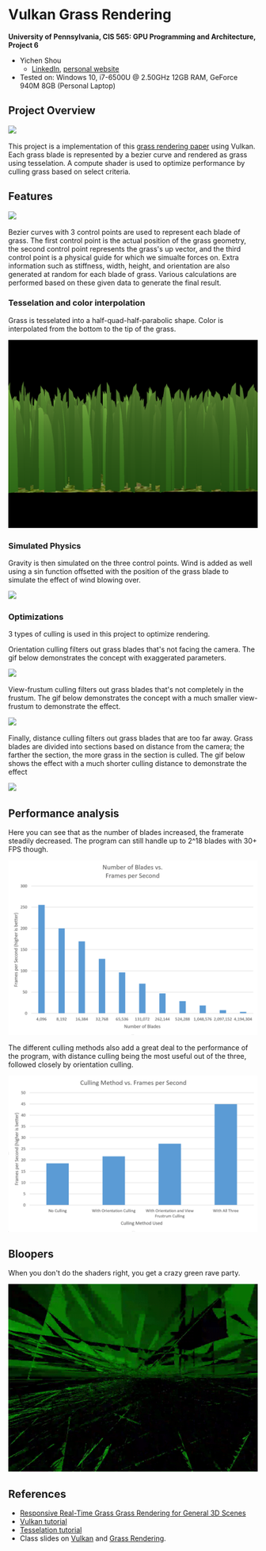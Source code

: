 Vulkan Grass Rendering
================

**University of Pennsylvania, CIS 565: GPU Programming and Architecture, Project 6**

* Yichen Shou
  * [LinkedIn](https://www.linkedin.com/in/yichen-shou-68023455/), [personal website](http://www.yichenshou.com/)
* Tested on: Windows 10, i7-6500U @ 2.50GHz 12GB RAM, GeForce 940M 8GB (Personal Laptop)

## Project Overview

![](img/finalGrass.gif)

This project is a implementation of this [grass rendering paper](https://www.cg.tuwien.ac.at/research/publications/2017/JAHRMANN-2017-RRTG/JAHRMANN-2017-RRTG-draft.pdf) using Vulkan. Each grass blade is represented by a bezier curve and rendered as grass using tesselation. A compute shader is used to optimize performance by culling grass based on select criteria.

## Features 

![](img/blade_model.jpg)

Bezier curves with 3 control points are used to represent each blade of grass. The first control point is the actual position of the grass geometry, the second control point represents the grass's up vector, and the third control point is a physical guide for which we simualte forces on. Extra information such as stiffness, width, height, and orientation are also generated at random for each blade of grass. Various calculations are performed based on these given data to generate the final result.

### Tesselation and color interpolation

Grass is tesselated into a half-quad-half-parabolic shape. Color is interpolated from the bottom to the tip of the grass.

![](img/tessellation.PNG)

### Simulated Physics 

Gravity is then simulated on the three control points. Wind is added as well using a sin function offsetted with the position of the grass blade to simulate the effect of wind blowing over.

![](img/physics.gif)

### Optimizations

3 types of culling is used in this project to optimize rendering. 

Orientation culling filters out grass blades that's not facing the camera. The gif below demonstrates the concept with exaggerated parameters. 

![](img/orientationCulling.gif)

View-frustum culling filters out grass blades that's not completely in the frustum. The gif below demonstrates the concept with a much smaller view-frustum to demonstrate the effect.

![](img/viewfrustumCulling.gif)

Finally, distance culling filters out grass blades that are too far away. Grass blades are divided into sections based on distance from the camera; the farther the section, the more grass in the section is culled. The gif below shows the effect with a much shorter culling distance to demonstrate the effect

![](img/distanceCulling.gif)

## Performance analysis

Here you can see that as the number of blades increased, the framerate steadily decreased. The program can still handle up to 2^18 blades with 30+ FPS though.

![](img/numVsFPS.PNG)

The different culling methods also add a great deal to the performance of the program, with distance culling being the most useful out of the three, followed closely by orientation culling.

![](img/cullingVsFPS.PNG)


## Bloopers

When you don't do the shaders right, you get a crazy green rave party.

![](img/greenRave.gif)

## References
- [Responsive Real-Time Grass Grass Rendering for General 3D Scenes](https://www.cg.tuwien.ac.at/research/publications/2017/JAHRMANN-2017-RRTG/JAHRMANN-2017-RRTG-draft.pdf)
- [Vulkan tutorial](https://vulkan-tutorial.com/)
- [Tesselation tutorial](http://in2gpu.com/2014/07/12/tessellation-tutorial-opengl-4-3/)
- Class slides on [Vulkan](https://docs.google.com/presentation/d/1Z73IcuyFUBxl3uOS_dqLa4vnLsa1ftq943LegQxDal0/edit?usp=sharing) and [Grass Rendering](https://docs.google.com/presentation/d/1JtH3FP_jNtG8RoCOz1XiblEEH5AFBHKGEbz85sWjRvQ/edit?usp=sharing).